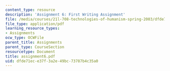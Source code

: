 ```yaml
---
content_type: resource
description: 'Assignment 6: First Writing Assignment'
file: /media/courses/21l-708-technologies-of-humanism-spring-2003/dfde71ece37f3a2e49bc73787b4c35a0_assignment6.pdf
file_type: application/pdf
learning_resource_types:
- Assignments
ocw_type: OCWFile
parent_title: Assignments
parent_type: CourseSection
resourcetype: Document
title: assignment6.pdf
uid: dfde71ec-e37f-3a2e-49bc-73787b4c35a0
---
```

